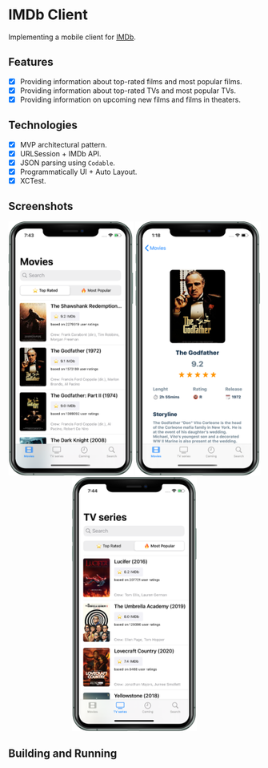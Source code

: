# IMDb Client
Implementing a mobile client for [IMDb](https://www.imdb.com/).

## Features
- [x] Providing information about top-rated films and most popular films.
- [x] Providing information about top-rated TVs and most popular TVs.
- [x] Providing information on upcoming new films and films in theaters.

## Technologies
- [x] MVP architectural pattern.
- [x] URLSession + IMDb API.
- [x] JSON parsing using `Codable`.
- [x] Programmatically UI + Auto Layout.
- [x] XCTest.

## Screenshots
<p align="center">
  <img src = "https://github.com/MalyshevMaksim/IMDbClient/raw/master/img/Movies.png" width="250"/>
  <img src = "https://github.com/MalyshevMaksim/IMDbClient/raw/master/img/DetailMovie.png" width="250"/>
  <img src = "https://github.com/MalyshevMaksim/IMDbClient/raw/master/img/TVs.png" width="250"/>
</p>

## Building and Running

